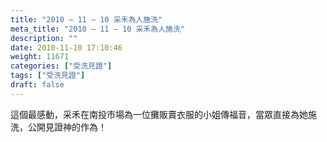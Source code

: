 ```yaml
---
title: "2010 – 11 – 10 采禾為人施洗"
meta_title: "2010 – 11 – 10 采禾為人施洗"
description: ""
date: 2010-11-10 17:10:46
weight: 11671
categories: ["受洗見證"]
tags: ["受洗見證"]
draft: false
---
```


這個最感動，采禾在南投市場為一位攤販賣衣服的小姐傳福音，當眾直接為她施洗，公開見證神的作為！<br />
<br />
&nbsp;<br />
<br />
&nbsp;<br />
<br />
&nbsp;<br />
<br />
&nbsp;<br />
<br />
&nbsp;<br />
<br />
&nbsp;
        